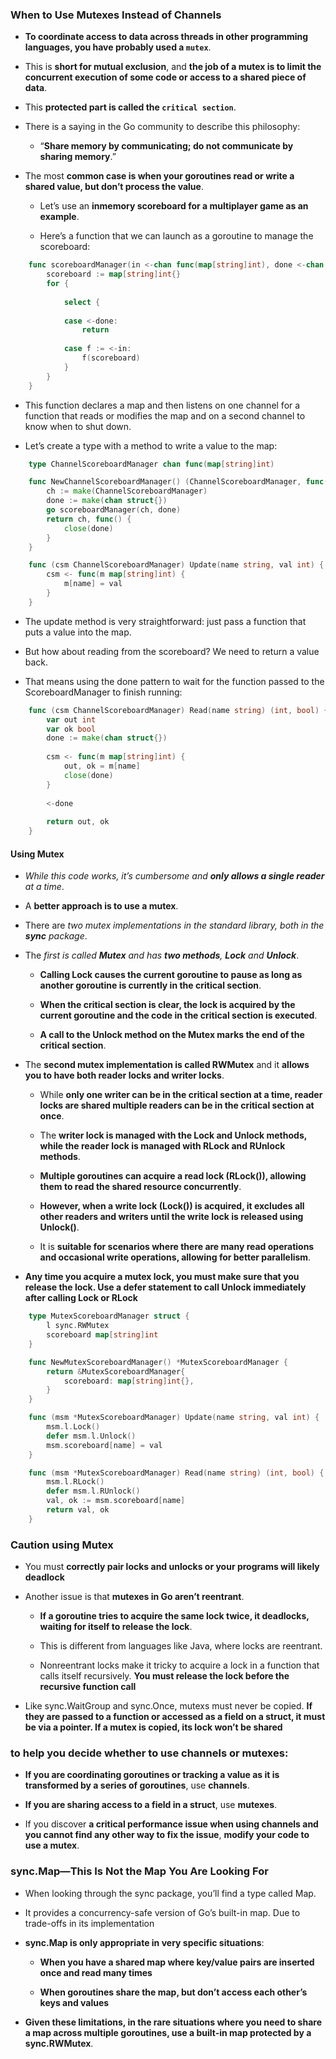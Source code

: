 ### When to Use Mutexes Instead of Channels

- **To coordinate access to data across threads in other programming languages, you have probably used a ```mutex```**. 

- This is **short for mutual exclusion**, and **the job of a mutex is to limit the concurrent execution of some code or access to a shared piece of data**. 

- This **protected part is called the ```critical section```**.

- There is a saying in the Go community to describe this philosophy: 
  
  - “**Share memory by communicating; do not communicate by sharing memory**.”

- The most **common case is when your goroutines read or write a shared value, but don’t process the value**. 

  - Let’s use an **inmemory scoreboard for a multiplayer game as an example**.

  - Here’s a function that we can launch as a goroutine to manage the scoreboard:

```go
    func scoreboardManager(in <-chan func(map[string]int), done <-chan struct{}) {
        scoreboard := map[string]int{}
        for {
            
            select {
            
            case <-done:
                return
            
            case f := <-in:
                f(scoreboard)
            }
        }
    }
```

- This function declares a map and then listens on one channel for a function that reads or modifies the map and on a second channel to know when to shut down. 

- Let’s create a type with a method to write a value to the map:

```go
    type ChannelScoreboardManager chan func(map[string]int)

    func NewChannelScoreboardManager() (ChannelScoreboardManager, func()) {
        ch := make(ChannelScoreboardManager)
        done := make(chan struct{})
        go scoreboardManager(ch, done)
        return ch, func() {
            close(done)
        }
    }

    func (csm ChannelScoreboardManager) Update(name string, val int) {
        csm <- func(m map[string]int) {
            m[name] = val
        }
    }
```

- The update method is very straightforward: just pass a function that puts a value into the map. 

- But how about reading from the scoreboard? We need to return a value back. 
- That means using the done pattern to wait for the function passed to the ScoreboardManager to finish running:

```go
    func (csm ChannelScoreboardManager) Read(name string) (int, bool) {
        var out int
        var ok bool
        done := make(chan struct{})
        
        csm <- func(m map[string]int) {
            out, ok = m[name]
            close(done)
        }
        
        <-done
        
        return out, ok
    }
```

#### Using Mutex

- *While this code works, it’s cumbersome and **only allows a single reader** at a time*. 

- A **better approach is to use a mutex**. 

- There are *two mutex implementations in the standard library, both in the **sync** package*. 

- The *first is called **Mutex** and has **two methods**, **Lock** and **Unlock***. 
  
  - **Calling Lock causes the current goroutine to pause as long as another goroutine is currently in the critical section**. 
  
  - **When the critical section is clear, the lock is acquired by the current goroutine and the code in the critical section is executed**. 
  
  - **A call to the Unlock method on the Mutex marks the end of the critical section**.

- The **second mutex implementation is called RWMutex** and it **allows you to have both reader locks and writer locks**. 
  
  - While **only one writer can be in the critical section at a time, reader locks are shared multiple readers can be in the critical section at once**.
  
  - The **writer lock is managed with the Lock and Unlock methods, while the reader lock is managed with RLock and RUnlock methods**.
  
  - **Multiple goroutines can acquire a read lock (RLock()), allowing them to read the shared resource concurrently**. 
  
  - **However, when a write lock (Lock()) is acquired, it excludes all other readers and writers until the write lock is released using Unlock()**.

  - It is **suitable for scenarios where there are many read operations and occasional write operations, allowing for better parallelism**.

- **Any time you acquire a mutex lock, you must make sure that you release the lock. Use a defer statement to call Unlock immediately after calling Lock or RLock**

  

```go
    type MutexScoreboardManager struct {
        l sync.RWMutex
        scoreboard map[string]int
    }

    func NewMutexScoreboardManager() *MutexScoreboardManager {
        return &MutexScoreboardManager{
            scoreboard: map[string]int{},
        }
    }

    func (msm *MutexScoreboardManager) Update(name string, val int) {
        msm.l.Lock()
        defer msm.l.Unlock()
        msm.scoreboard[name] = val
    }

    func (msm *MutexScoreboardManager) Read(name string) (int, bool) {
        msm.l.RLock()
        defer msm.l.RUnlock()
        val, ok := msm.scoreboard[name]
        return val, ok
    }
```

### Caution using Mutex

- You must **correctly pair locks and unlocks or your programs will likely deadlock**

- Another issue is that **mutexes in Go aren’t reentrant**. 
  
  - **If a goroutine tries to acquire the same lock twice, it deadlocks, waiting for itself to release the lock**. 
  
  - This is different from languages like Java, where locks are reentrant.
  
  - Nonreentrant locks make it tricky to acquire a lock in a function that calls itself recursively. **You must release the lock before the recursive function call**

- Like sync.WaitGroup and sync.Once, mutexs must never be copied. **If they are passed to a function or accessed as a field on a struct, it must be via a pointer. If a mutex is copied, its lock won’t be shared**

### to help you decide whether to use channels or mutexes:

- **If you are coordinating goroutines or tracking a value as it is transformed by a series of goroutines**, use **channels**.

- **If you are sharing access to a field in a struct**, use **mutexes**.

- If you discover **a critical performance issue when using channels and you cannot find any other way to fix the issue**, **modify your code to use a mutex**.

### sync.Map—This Is Not the Map You Are Looking For

- When looking through the sync package, you’ll find a type called Map. 

- It provides a concurrency-safe version of Go’s built-in map. Due to trade-offs in its implementation

- **sync.Map is only appropriate in very specific situations**:

  - **When you have a shared map where key/value pairs are inserted once and read many times**

  - **When goroutines share the map, but don’t access each other’s keys and values**

- **Given these limitations, in the rare situations where you need to share a map across multiple goroutines, use a built-in map protected by a sync.RWMutex**.